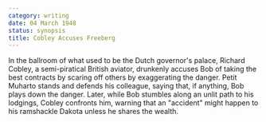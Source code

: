 ```yaml
---
category: writing
date: 04 March 1948
status: synopsis
title: Cobley Accuses Freeberg
---
```



In the ballroom of what used to be the Dutch governor's
palace, Richard Cobley, a semi-piratical British aviator, drunkenly
accuses Bob of taking the best contracts by scaring off others by
exaggerating the danger. Petit Muharto stands and defends his colleague,
saying that, if anything, Bob plays down the danger. Later, while Bob
stumbles along an unlit path to his lodgings, Cobley confronts him,
warning that an "accident" might happen to his ramshackle Dakota unless
he shares the wealth.
